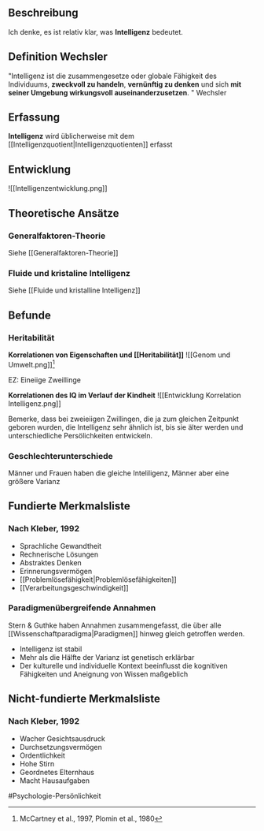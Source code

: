 ## Beschreibung
Ich denke, es ist relativ klar, was **Intelligenz** bedeutet.

## Definition Wechsler
"Intelligenz ist die zusammengesetze oder globale Fähigkeit des Individuums, **zweckvoll zu handeln**, **vernünftig zu denken** und sich **mit seiner Umgebung wirkungsvoll auseinanderzusetzen**. " Wechsler 

## Erfassung
**Intelligenz** wird üblicherweise mit dem [[Intelligenzquotient|Intelligenzquotienten]] erfasst 

## Entwicklung
![[Intelligenzentwicklung.png]]

## Theoretische Ansätze
### Generalfaktoren-Theorie
Siehe [[Generalfaktoren-Theorie]]

### Fluide und kristaline Intelligenz
Siehe [[Fluide und kristalline Intelligenz]]

## Befunde
### Heritabilität
**Korrelationen von Eigenschaften und [[Heritabilität]]**
![[Genom und Umwelt.png]][^1]

EZ: Eineiige Zweillinge

**Korrelationen des IQ im Verlauf der Kindheit**
![[Entwicklung Korrelation Intelligenz.png]]

Bemerke, dass bei zweieiigen Zwillingen, die ja zum gleichen Zeitpunkt geboren wurden, die Intelligenz sehr ähnlich ist, bis sie älter werden und unterschiedliche Persölichkeiten entwickeln.

### Geschlechterunterschiede
Männer und Frauen haben die gleiche Inteliligenz, Männer aber eine größere Varianz

## Fundierte Merkmalsliste
### Nach Kleber, 1992
- Sprachliche Gewandtheit
- Rechnerische Lösungen
- Abstraktes Denken
- Erinnerungsvermögen
- [[Problemlösefähigkeit|Problemlösefähigkeiten]]
- [[Verarbeitungsgeschwindigkeit]]

### Paradigmenübergreifende Annahmen
Stern & Guthke haben Annahmen zusammengefasst, die über alle [[Wissenschaftparadigma|Paradigmen]] hinweg gleich getroffen werden.
- Intelligenz ist stabil
- Mehr als die Hälfte der Varianz ist genetisch erklärbar
- Der kulturelle und individuelle Kontext  beeinflusst die kognitiven Fähigkeiten und Aneignung von Wissen maßgeblich

## Nicht-fundierte Merkmalsliste
### Nach Kleber, 1992
- Wacher Gesichtsausdruck
- Durchsetzungsvermögen
- Ordentlichkeit
- Hohe Stirn
- Geordnetes Elternhaus
- Macht Hausaufgaben



#Psychologie-Persönlichkeit 

[^1]: McCartney et al., 1997, Plomin et al., 1980